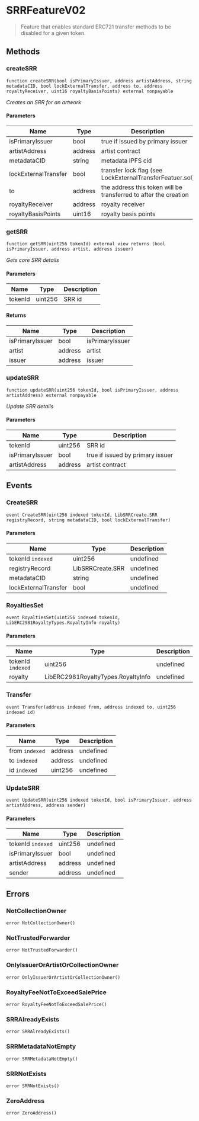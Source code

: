 # SRRFeatureV02



> Feature that enables standard ERC721 transfer methods to be disabled   for a given token.





## Methods

### createSRR

```solidity
function createSRR(bool isPrimaryIssuer, address artistAddress, string metadataCID, bool lockExternalTransfer, address to, address royaltyReceiver, uint16 royaltyBasisPoints) external nonpayable
```



*Creates an SRR for an artwork*

#### Parameters

| Name | Type | Description |
|---|---|---|
| isPrimaryIssuer | bool | true if issued by primary issuer |
| artistAddress | address | artist contract |
| metadataCID | string | metadata IPFS cid |
| lockExternalTransfer | bool | transfer lock flag (see LockExternalTransferFeatuer.sol) |
| to | address | the address this token will be transferred to after the creation |
| royaltyReceiver | address | royalty receiver |
| royaltyBasisPoints | uint16 | royalty basis points |

### getSRR

```solidity
function getSRR(uint256 tokenId) external view returns (bool isPrimaryIssuer, address artist, address issuer)
```



*Gets core SRR details*

#### Parameters

| Name | Type | Description |
|---|---|---|
| tokenId | uint256 | SRR id |

#### Returns

| Name | Type | Description |
|---|---|---|
| isPrimaryIssuer | bool | isPrimaryIssuer |
| artist | address | artist |
| issuer | address | issuer |

### updateSRR

```solidity
function updateSRR(uint256 tokenId, bool isPrimaryIssuer, address artistAddress) external nonpayable
```



*Update SRR details*

#### Parameters

| Name | Type | Description |
|---|---|---|
| tokenId | uint256 | SRR id |
| isPrimaryIssuer | bool | true if issued by primary issuer |
| artistAddress | address | artist contract |



## Events

### CreateSRR

```solidity
event CreateSRR(uint256 indexed tokenId, LibSRRCreate.SRR registryRecord, string metadataCID, bool lockExternalTransfer)
```





#### Parameters

| Name | Type | Description |
|---|---|---|
| tokenId `indexed` | uint256 | undefined |
| registryRecord  | LibSRRCreate.SRR | undefined |
| metadataCID  | string | undefined |
| lockExternalTransfer  | bool | undefined |

### RoyaltiesSet

```solidity
event RoyaltiesSet(uint256 indexed tokenId, LibERC2981RoyaltyTypes.RoyaltyInfo royalty)
```





#### Parameters

| Name | Type | Description |
|---|---|---|
| tokenId `indexed` | uint256 | undefined |
| royalty  | LibERC2981RoyaltyTypes.RoyaltyInfo | undefined |

### Transfer

```solidity
event Transfer(address indexed from, address indexed to, uint256 indexed id)
```





#### Parameters

| Name | Type | Description |
|---|---|---|
| from `indexed` | address | undefined |
| to `indexed` | address | undefined |
| id `indexed` | uint256 | undefined |

### UpdateSRR

```solidity
event UpdateSRR(uint256 indexed tokenId, bool isPrimaryIssuer, address artistAddress, address sender)
```





#### Parameters

| Name | Type | Description |
|---|---|---|
| tokenId `indexed` | uint256 | undefined |
| isPrimaryIssuer  | bool | undefined |
| artistAddress  | address | undefined |
| sender  | address | undefined |



## Errors

### NotCollectionOwner

```solidity
error NotCollectionOwner()
```






### NotTrustedForwarder

```solidity
error NotTrustedForwarder()
```






### OnlyIssuerOrArtistOrCollectionOwner

```solidity
error OnlyIssuerOrArtistOrCollectionOwner()
```






### RoyaltyFeeNotToExceedSalePrice

```solidity
error RoyaltyFeeNotToExceedSalePrice()
```






### SRRAlreadyExists

```solidity
error SRRAlreadyExists()
```






### SRRMetadataNotEmpty

```solidity
error SRRMetadataNotEmpty()
```






### SRRNotExists

```solidity
error SRRNotExists()
```






### ZeroAddress

```solidity
error ZeroAddress()
```







